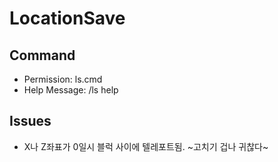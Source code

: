 # LocationSave

## Command

- Permission: ls.cmd
- Help Message: /ls help

## Issues
  - X나 Z좌표가 0일시 블럭 사이에 텔레포트됨.
  ~고치기 겁나 귀찮다~
